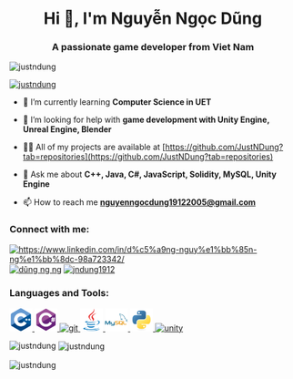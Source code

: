 <h1 align="center">Hi 👋, I'm Nguyễn Ngọc Dũng</h1>
<h3 align="center">A passionate game developer from Viet Nam</h3>

<p align="left"> <img src="https://komarev.com/ghpvc/?username=justndung&label=Profile%20views&color=0e75b6&style=flat" alt="justndung" /> </p>

<p align="left"> <a href="https://github.com/ryo-ma/github-profile-trophy"><img src="https://github-profile-trophy.vercel.app/?username=justndung" alt="justndung" /></a> </p>


- 🌱 I’m currently learning **Computer Science in UET**

- 🤝 I’m looking for help with **game development with Unity Engine, Unreal Engine, Blender**

- 👨‍💻 All of my projects are available at [https://github.com/JustNDung?tab=repositories](https://github.com/JustNDung?tab=repositories)

- 💬 Ask me about **C++, Java, C#, JavaScript, Solidity, MySQL, Unity Engine**

- 📫 How to reach me **nguyenngocdung19122005@gmail.com**

<h3 align="left">Connect with me:</h3>
<p align="left">
<a href="https://linkedin.com/in/https://www.linkedin.com/in/d%c5%a9ng-nguy%e1%bb%85n-ng%e1%bb%8dc-98a723342/" target="blank"><img align="center" src="https://raw.githubusercontent.com/rahuldkjain/github-profile-readme-generator/master/src/images/icons/Social/linked-in-alt.svg" alt="https://www.linkedin.com/in/d%c5%a9ng-nguy%e1%bb%85n-ng%e1%bb%8dc-98a723342/" height="30" width="40" /></a>
<a href="https://fb.com/dũng ng ng" target="blank"><img align="center" src="https://raw.githubusercontent.com/rahuldkjain/github-profile-readme-generator/master/src/images/icons/Social/facebook.svg" alt="dũng ng ng" height="30" width="40" /></a>
<a href="https://www.hackerrank.com/jndung1912" target="blank"><img align="center" src="https://raw.githubusercontent.com/rahuldkjain/github-profile-readme-generator/master/src/images/icons/Social/hackerrank.svg" alt="jndung1912" height="30" width="40" /></a>
</p>

<h3 align="left">Languages and Tools:</h3>
<p align="left"> <a href="https://www.w3schools.com/cpp/" target="_blank" rel="noreferrer"> <img src="https://raw.githubusercontent.com/devicons/devicon/master/icons/cplusplus/cplusplus-original.svg" alt="cplusplus" width="40" height="40"/> </a> <a href="https://www.w3schools.com/cs/" target="_blank" rel="noreferrer"> <img src="https://raw.githubusercontent.com/devicons/devicon/master/icons/csharp/csharp-original.svg" alt="csharp" width="40" height="40"/> </a> <a href="https://git-scm.com/" target="_blank" rel="noreferrer"> <img src="https://www.vectorlogo.zone/logos/git-scm/git-scm-icon.svg" alt="git" width="40" height="40"/> </a> <a href="https://www.java.com" target="_blank" rel="noreferrer"> <img src="https://raw.githubusercontent.com/devicons/devicon/master/icons/java/java-original.svg" alt="java" width="40" height="40"/> </a> <a href="https://www.mysql.com/" target="_blank" rel="noreferrer"> <img src="https://raw.githubusercontent.com/devicons/devicon/master/icons/mysql/mysql-original-wordmark.svg" alt="mysql" width="40" height="40"/> </a> <a href="https://www.python.org" target="_blank" rel="noreferrer"> <img src="https://raw.githubusercontent.com/devicons/devicon/master/icons/python/python-original.svg" alt="python" width="40" height="40"/> </a> <a href="https://unity.com/" target="_blank" rel="noreferrer"> <img src="https://www.vectorlogo.zone/logos/unity3d/unity3d-icon.svg" alt="unity" width="40" height="40"/> </a> </p>

<p><img align="left" src="https://github-readme-stats.vercel.app/api/top-langs?username=justndung&show_icons=true&locale=en&layout=compact" alt="justndung" /></p>

<p>&nbsp;<img align="center" src="https://github-readme-stats.vercel.app/api?username=justndung&show_icons=true&locale=en" alt="justndung" /></p>

<p><img align="center" src="https://github-readme-streak-stats.herokuapp.com/?user=justndung&" alt="justndung" /></p>
